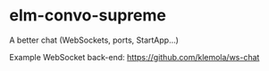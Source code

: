 # elm-convo-supreme
A better chat (WebSockets, ports, StartApp...)

Example WebSocket back-end: https://github.com/klemola/ws-chat
